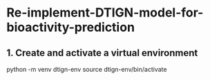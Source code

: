 # Re-implement-DTIGN-model-for-bioactivity-prediction
## 1. Create and activate a virtual environment
python -m venv dtign-env
source dtign-env/bin/activate
